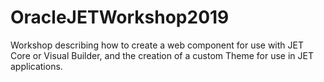 # OracleJETWorkshop2019
Workshop describing how to create a web component for use with JET Core or Visual Builder, and the creation of a custom Theme for use in JET applications.
